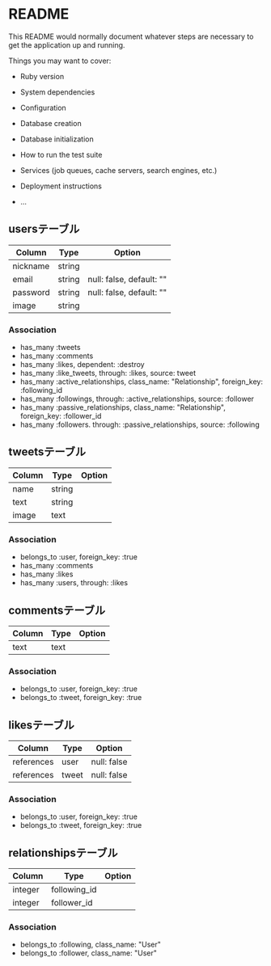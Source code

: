 # README

This README would normally document whatever steps are necessary to get the
application up and running.

Things you may want to cover:

* Ruby version

* System dependencies

* Configuration

* Database creation

* Database initialization

* How to run the test suite

* Services (job queues, cache servers, search engines, etc.)

* Deployment instructions

* ...
## usersテーブル
|Column|Type|Option|
|------|----|------|
|nickname|string|
|email|string|null: false, default: ""|
|password|string|null: false, default: ""|
|image|string|
### Association
- has_many :tweets
- has_many :comments
- has_many :likes, dependent: :destroy
- has_many :like_tweets, through: :likes, source: tweet
- has_many :active_relationships, class_name: "Relationship", foreign_key: :following_id
- has_many :followings, through: :active_relationships, source: :follower
- has_many :passive_relationships, class_name: "Relationship", foreign_key: :follower_id
- has_many :followers. through:  :passive_relationships, source: :following

## tweetsテーブル
|Column|Type|Option|
|------|----|------|
|name|string|
|text|string|
|image|text|
### Association
- belongs_to :user, foreign_key: :true
- has_many :comments
- has_many :likes
- has_many :users, through: :likes

## commentsテーブル
|Column|Type|Option|
|------|----|------|
|text|text|
### Association
- belongs_to :user, foreign_key: :true
- belongs_to :tweet, foreign_key: :true

## likesテーブル
|Column|Type|Option|
|------|----|------|
|references|user|null: false|
|references|tweet|null: false|
### Association
- belongs_to :user, foreign_key: :true
- belongs_to :tweet, foreign_key: :true

## relationshipsテーブル
|Column|Type|Option|
|------|----|------|
|integer|following_id|
|integer|follower_id|
### Association
- belongs_to :following, class_name: "User"
- belongs_to :follower, class_name: "User"